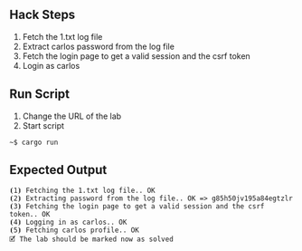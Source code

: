 ## Hack Steps

1. Fetch the 1.txt log file
2. Extract carlos password from the log file
3. Fetch the login page to get a valid session and the csrf token
4. Login as carlos

## Run Script

1. Change the URL of the lab
2. Start script

```
~$ cargo run
```

## Expected Output

```
⦗1⦘ Fetching the 1.txt log file.. OK
⦗2⦘ Extracting password from the log file.. OK => g85h50jv195a84egtzlr
⦗3⦘ Fetching the login page to get a valid session and the csrf token.. OK
⦗4⦘ Logging in as carlos.. OK
⦗5⦘ Fetching carlos profile.. OK
🗹 The lab should be marked now as solved
```
